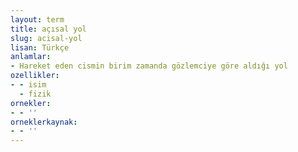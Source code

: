 ```yaml
---
layout: term
title: açısal yol
slug: acisal-yol
lisan: Türkçe
anlamlar:
- Hareket eden cismin birim zamanda gözlemciye göre aldığı yol
ozellikler:
- - isim
  - fizik
ornekler:
- - ''
orneklerkaynak:
- - ''
---
```

